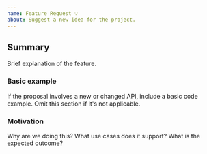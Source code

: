 ```yaml
---
name: Feature Request 💡
about: Suggest a new idea for the project.
---
```


<!--
  To make it easier for us to help you — please follow the suggested format below.

  Useful Links:
  - Gatsby RFCs: https://github.com/gatsbyjs/rfcs
  - How to Contribute: https://www.gatsbyjs.org/docs/how-to-contribute/
  - How to File an Issue: https://www.gatsbyjs.org/docs/how-to-file-an-issue/

  Before opening a new issue, please search existing issues https://github.com/gatsbyjs/gatsby/issues
-->

## Summary

Brief explanation of the feature.

### Basic example

If the proposal involves a new or changed API, include a basic code example. Omit this section if it's not applicable.

### Motivation

Why are we doing this? What use cases does it support? What is the expected outcome?
